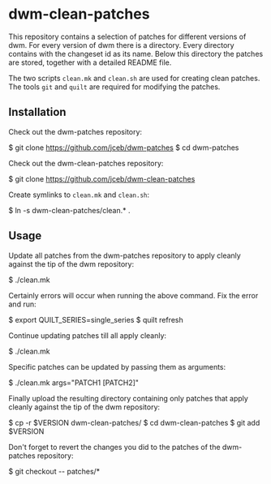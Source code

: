 dwm-clean-patches
=================

This repository contains a selection of patches for different versions of dwm.
For every version of dwm there is a directory. Every directory contains with the
changeset id as its name. Below this directory the patches are stored, together
with a detailed README file.

The two scripts `clean.mk` and `clean.sh` are used for creating clean patches.
The tools `git` and `quilt` are required for modifying the patches.

## Installation

Check out the dwm-patches repository:

  $ git clone https://github.com/jceb/dwm-patches
  $ cd dwm-patches

Check out the dwm-clean-patches repository:

  $ git clone https://github.com/jceb/dwm-clean-patches

Create symlinks to `clean.mk` and `clean.sh`:

  $ ln -s dwm-clean-patches/clean.* .

## Usage

Update all patches from the dwm-patches repository to apply cleanly against the
tip of the dwm repository:

  $ ./clean.mk

Certainly errors will occur when running the above command. Fix the error and
run:

  $ export QUILT_SERIES=single_series
  $ quilt refresh

Continue updating patches till all apply cleanly:

  $ ./clean.mk

Specific patches can be updated by passing them as arguments:

  $ ./clean.mk args="PATCH1 [PATCH2]"

Finally upload the resulting directory containing only patches that apply
cleanly against the tip of the dwm repository:

  $ cp -r $VERSION dwm-clean-patches/
  $ cd dwm-clean-patches
  $ git add $VERSION

Don't forget to revert the changes you did to the patches of the dwm-patches
repository:

  $ git checkout -- patches/*

